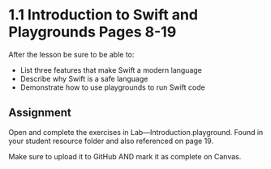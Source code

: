 # 1.1 Introduction to Swift and Playgrounds Pages 8-19 #

After the lesson be sure to be able to:
- List three features that make Swift a modern language
- Describe why Swift is a safe language
- Demonstrate how to use playgrounds to run Swift code

## Assignment ##

Open and complete the exercises in Lab—Introduction.playground. Found in your student resource folder and also referenced on page 19.

Make sure to upload it to GitHub AND mark it as complete on Canvas.
